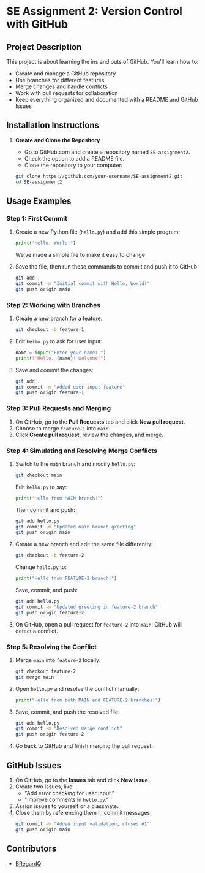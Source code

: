 
# SE Assignment 2: Version Control with GitHub

## Project Description
This project is about learning the ins and outs of GitHub. You'll learn how to:
- Create and manage a GitHub repository
- Use branches for different features
- Merge changes and handle conflicts
- Work with pull requests for collaboration
- Keep everything organized and documented with a README and GitHub Issues

## Installation Instructions


1. **Create and Clone the Repository**
   - Go to GitHub.com and create a repository named `SE-assignment2`.
   - Check the option to add a README file.
   - Clone the repository to your computer:

   ```bash
   git clone https://github.com/your-username/SE-assignment2.git
   cd SE-assignment2
   ```

## Usage Examples

### Step 1: First Commit
1. Create a new Python file (`hello.py`) and add this simple program:

   ```python
   print("Hello, World!")
   ```
   We've made a simple file to make it easy to change

2. Save the file, then run these commands to commit and push it to GitHub:

   ```bash
   git add .
   git commit -m "Initial commit with Hello, World!"
   git push origin main
   ```

### Step 2: Working with Branches
1. Create a new branch for a feature:
   ```bash
   git checkout -b feature-1
   ```

2. Edit `hello.py` to ask for user input:
   ```python
   name = input("Enter your name: ")
   print(f"Hello, {name}! Welcome!")
   ```

3. Save and commit the changes:
   ```bash
   git add .
   git commit -m "Added user input feature"
   git push origin feature-1
   ```

### Step 3: Pull Requests and Merging
1. On GitHub, go to the **Pull Requests** tab and click **New pull request**.
2. Choose to merge `feature-1` into `main`.
3. Click **Create pull request**, review the changes, and merge.

### Step 4: Simulating and Resolving Merge Conflicts
1. Switch to the `main` branch and modify `hello.py`:
   ```bash
   git checkout main
   ```

   Edit `hello.py` to say:
   ```python
   print("Hello from MAIN branch!")
   ```

   Then commit and push:
   ```bash
   git add hello.py
   git commit -m "Updated main branch greeting"
   git push origin main
   ```

2. Create a new branch and edit the same file differently:
   ```bash
   git checkout -b feature-2
   ```

   Change `hello.py` to:
   ```python
   print("Hello from FEATURE-2 branch!")
   ```

   Save, commit, and push:
   ```bash
   git add hello.py
   git commit -m "Updated greeting in feature-2 branch"
   git push origin feature-2
   ```

3. On GitHub, open a pull request for `feature-2` into `main`. GitHub will detect a conflict.

### Step 5: Resolving the Conflict
1. Merge `main` into `feature-2` locally:
   ```bash
   git checkout feature-2
   git merge main
   ```

2. Open `hello.py` and resolve the conflict manually:
   ```python
   print("Hello from both MAIN and FEATURE-2 branches!")
   ```

3. Save, commit, and push the resolved file:
   ```bash
   git add hello.py
   git commit -m "Resolved merge conflict"
   git push origin feature-2
   ```

4. Go back to GitHub and finish merging the pull request.

## GitHub Issues
1. On GitHub, go to the **Issues** tab and click **New issue**.
2. Create two issues, like:
   - "Add error checking for user input."
   - "Improve comments in `hello.py`."
3. Assign issues to yourself or a classmate.
4. Close them by referencing them in commit messages:
   ```bash
   git commit -m "Added input validation, closes #1"
   git push origin main
   ```

## Contributors
- [BRegardQ](https://github.com/BRegardQ/SE-assignment2)

